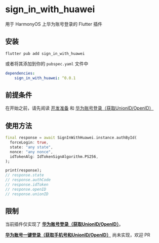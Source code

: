 # sign_in_with_huawei

用于 HarmonyOS 上华为账号登录的 Flutter 插件

## 安装

```shell
flutter pub add sign_in_with_huawei
```

或者将其添加到你的 `pubspec.yaml` 文件中

```yaml
dependencies:
    sign_in_with_huawei: ^0.0.1
```

## 前提条件

在开始之前，请先阅读 [开发准备][1] 和 [华为账号登录（获取UnionID/OpenID）][2]

## 使用方法

```dart
final response = await SignInWithHuawei.instance.authById(
  forceLogin: true,
  state: "any state",
  nonce: "any nonce",
  idTokenAlg: IdTokenSignAlgorithm.PS256,
);

print(response);
// response.state
// response.authCode
// response.idToken
// response.openID
// response.unionID
```

## 限制

当前插件仅实现了 **[华为账号登录（获取UnionID/OpenID）][2]**。

**[华为账号一键登录（获取手机号和UnionID/OpenID）][3]** 尚未实现，欢迎 PR

[1]: https://developer.huawei.com/consumer/cn/doc/harmonyos-guides-V5/account-preparations-V5
[2]: https://developer.huawei.com/consumer/cn/doc/harmonyos-guides-V5/account-unionid-login-V5
[3]: https://developer.huawei.com/consumer/cn/doc/harmonyos-guides-V5/account-phone-unionid-login-V5
